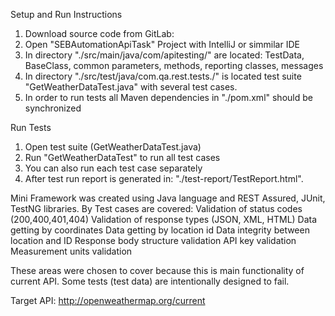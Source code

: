 Setup and Run Instructions 

1. Download source code from GitLab: 
2. Open "SEBAutomationApiTask" Project with IntelliJ or simmilar IDE
3. In directory "./src/main/java/com/apitesting/" are located: TestData, BaseClass, common parameters, methods, reporting classes, messages
4. In directory "./src/test/java/com.qa.rest.tests./" is located test suite "GetWeatherDataTest.java" with several test cases.
5. In order to run tests all Maven dependencies in "./pom.xml" should be synchronized 

Run Tests
1. Open test suite (GetWeatherDataTest.java)
2. Run "GetWeatherDataTest" to run all test cases
3. You can also run each test case separately
4. After test run report is generated in: "./test-report/TestReport.html".

Mini Framework was created using Java language and REST Assured, JUnit, TestNG libraries. 
By Test cases are covered:
Validation of status codes (200,400,401,404)
Validation of response types (JSON, XML, HTML) 
Data getting by coordinates
Data getting by location id
Data integrity between location and ID
Response body structure validation
API key validation
Measurement units validation

These areas were chosen to cover because this is main functionality of current API.
Some tests (test data) are intentionally designed to fail.

Target API: http://openweathermap.org/current
